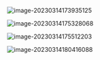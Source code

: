 ![image-20230314173935125](C:\Users\JunXing\AppData\Roaming\Typora\typora-user-images\image-20230314173935125.png)

![image-20230314175328068](C:\Users\JunXing\AppData\Roaming\Typora\typora-user-images\image-20230314175328068.png)

 ![image-20230314175512203](C:\Users\JunXing\AppData\Roaming\Typora\typora-user-images\image-20230314175512203.png)

![image-20230314180416088](C:\Users\JunXing\AppData\Roaming\Typora\typora-user-images\image-20230314180416088.png)
